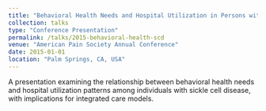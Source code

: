 ```yaml
---
title: "Behavioral Health Needs and Hospital Utilization in Persons with Sickle Cell Disease"
collection: talks
type: "Conference Presentation"
permalink: /talks/2015-behavioral-health-scd
venue: "American Pain Society Annual Conference"
date: 2015-01-01
location: "Palm Springs, CA, USA"
---
```


A presentation examining the relationship between behavioral health needs and hospital utilization patterns among individuals with sickle cell disease, with implications for integrated care models.
